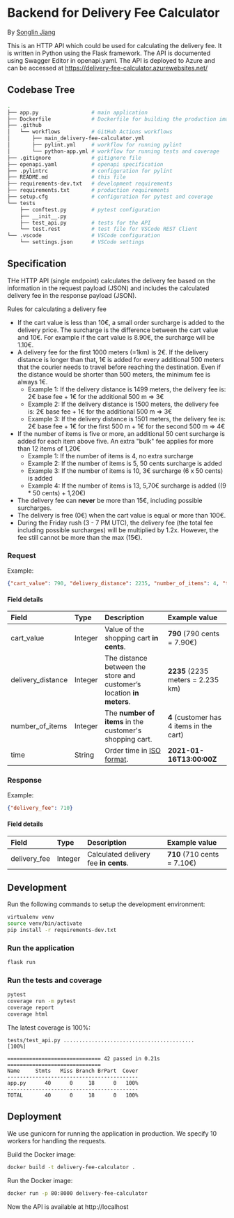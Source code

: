# Backend for Delivery Fee Calculator

By [Songlin Jiang](https://github.com/HollowMan6)

This is an HTTP API which could be used for calculating the delivery fee. It is written in Python using the Flask framework. The API is documented using Swagger Editor in openapi.yaml. The API is deployed to Azure and can be accessed at https://delivery-fee-calculator.azurewebsites.net/

## Codebase Tree
```bash
.
├── app.py                 # main application
├── Dockerfile             # Dockerfile for building the production image
├── .github            
│   └── workflows          # GitHub Actions workflows
│       ├── main_delivery-fee-calculator.yml
│       ├── pylint.yml     # workflow for running pylint
│       └── python-app.yml # workflow for running tests and coverage
├── .gitignore             # gitignore file
├── openapi.yaml           # openapi specification
├── .pylintrc              # configuration for pylint
├── README.md              # this file
├── requirements-dev.txt   # development requirements
├── requirements.txt       # production requirements
├── setup.cfg              # configuration for pytest and coverage
└── tests
    ├── conftest.py        # pytest configuration
    ├── __init__.py
    ├── test_api.py        # tests for the API
    └── test.rest          # test file for VSCode REST Client
└── .vscode                # VSCode configuration
    └── settings.json      # VSCode settings
```

## Specification
THe HTTP API (single endpoint) calculates the delivery fee based on the information in the request payload (JSON) and includes the calculated delivery fee in the response payload (JSON).

Rules for calculating a delivery fee
* If the cart value is less than 10€, a small order surcharge is added to the delivery price. The surcharge is the difference between the cart value and 10€. For example if the cart value is 8.90€, the surcharge will be 1.10€.
* A delivery fee for the first 1000 meters (=1km) is 2€. If the delivery distance is longer than that, 1€ is added for every additional 500 meters that the courier needs to travel before reaching the destination. Even if the distance would be shorter than 500 meters, the minimum fee is always 1€.
  * Example 1: If the delivery distance is 1499 meters, the delivery fee is: 2€ base fee + 1€ for the additional 500 m => 3€
  * Example 2: If the delivery distance is 1500 meters, the delivery fee is: 2€ base fee + 1€ for the additional 500 m => 3€
  * Example 3: If the delivery distance is 1501 meters, the delivery fee is: 2€ base fee + 1€ for the first 500 m + 1€ for the second 500 m => 4€
* If the number of items is five or more, an additional 50 cent surcharge is added for each item above five. An extra "bulk" fee applies for more than 12 items of 1,20€
  * Example 1: If the number of items is 4, no extra surcharge
  * Example 2: If the number of items is 5, 50 cents surcharge is added
  * Example 3: If the number of items is 10, 3€ surcharge (6 x 50 cents) is added
  * Example 4: If the number of items is 13, 5,70€ surcharge is added ((9 * 50 cents) + 1,20€)
* The delivery fee can __never__ be more than 15€, including possible surcharges.
* The delivery is free (0€) when the cart value is equal or more than 100€. 
* During the Friday rush (3 - 7 PM UTC), the delivery fee (the total fee including possible surcharges) will be multiplied by 1.2x. However, the fee still cannot be more than the max (15€).

### Request
Example: 
```json
{"cart_value": 790, "delivery_distance": 2235, "number_of_items": 4, "time": "2021-10-12T13:00:00Z"}
```

#### Field details

| Field             | Type    | Description                                                           | Example value                            |
| :---------------- | :------ | :-------------------------------------------------------------------- | :--------------------------------------- |
| cart_value        | Integer | Value of the shopping cart __in cents__.                              | __790__ (790 cents = 7.90€)              |
| delivery_distance | Integer | The distance between the store and customer’s location __in meters__. | __2235__ (2235 meters = 2.235 km)        |
| number_of_items   | Integer | The __number of items__ in the customer's shopping cart.              | __4__ (customer has 4 items in the cart) |
| time              | String  | Order time in [ISO format](https://en.wikipedia.org/wiki/ISO_8601).   | __2021-01-16T13:00:00Z__                 |

### Response
Example:
```json
{"delivery_fee": 710}
```

#### Field details

| Field        | Type    | Description                           | Example value               |
| :----------- | :------ | :------------------------------------ | :-------------------------- |
| delivery_fee | Integer | Calculated delivery fee __in cents__. | __710__ (710 cents = 7.10€) |

## Development
Run the following commands to setup the development environment:
```bash
virtualenv venv
source venv/bin/activate
pip install -r requirements-dev.txt
```

### Run the application
```bash
flask run
```

### Run the tests and coverage
```bash
pytest
coverage run -m pytest
coverage report
coverage html
```

The latest coverage is 100%:
```log
tests/test_api.py ..........................................             [100%]

============================== 42 passed in 0.21s ==============================
Name     Stmts   Miss Branch BrPart  Cover
------------------------------------------
app.py      40      0     18      0   100%
------------------------------------------
TOTAL       40      0     18      0   100%
```

## Deployment
We use gunicorn for running the application in production. We specify 10 workers for handling the requests.

Build the Docker image:
```bash
docker build -t delivery-fee-calculator .
```

Run the Docker image:
```bash
docker run -p 80:8000 delivery-fee-calculator
```

Now the API is available at http://localhost
